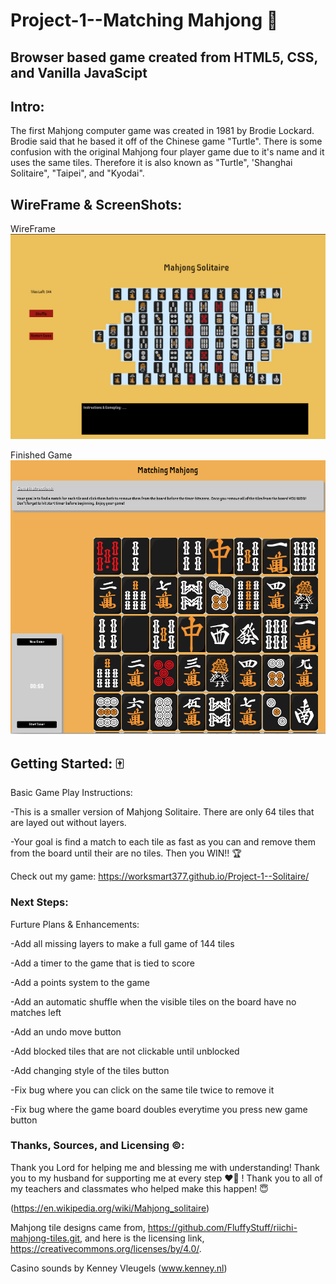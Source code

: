 # Project-1--Matching Mahjong :turtle:

## Browser based game created from HTML5, CSS, and Vanilla JavaScipt

## Intro:

The first Mahjong computer game was created in 1981 by Brodie Lockard. Brodie said that he based it off of the Chinese game "Turtle". There is some confusion with the original Mahjong four player game due to it's name and it uses the same tiles. Therefore it is also known as "Turtle", 'Shanghai Solitaire", "Taipei", and "Kyodai".

## WireFrame & ScreenShots:

WireFrame
![WireFrame Screenshot](/images/Mahjong-Wireframe.png)


Finished Game
![Finished Game Screenshot](/images/Mahjong.png)



## Getting Started: 🀄

Basic Game Play Instructions:

-This is a smaller version of Mahjong Solitaire. There are only 64 tiles that are layed out without layers. 

-Your goal is find a match to each tile as fast as you can and remove them from the board until their are no tiles. Then you WIN!!  :trophy:

Check out my game:
<https://worksmart377.github.io/Project-1--Solitaire/>



### Next Steps: 

Furture Plans & Enhancements:

-Add all missing layers to make a full game of 144 tiles

-Add a timer to the game that is tied to score

-Add a points system to the game

-Add an automatic shuffle when the visible tiles on the board have no matches left

-Add an undo move button

-Add blocked tiles that are not clickable until unblocked

-Add changing style of the tiles button

-Fix bug where you can click on the same tile twice to remove it

-Fix bug where the game board doubles everytime you press new game button

### Thanks, Sources, and Licensing ©:

Thank you Lord for helping me and blessing me with understanding! Thank you to my husband for supporting me at every step ❤️‍🔥 !
Thank you to all of my teachers and classmates who helped make this happen! 😇

(<https://en.wikipedia.org/wiki/Mahjong_solitaire>)

Mahjong tile designs came from,
<https://github.com/FluffyStuff/riichi-mahjong-tiles.git>, and here is the licensing link, <https://creativecommons.org/licenses/by/4.0/>.

Casino sounds by Kenney Vleugels (www.kenney.nl)

